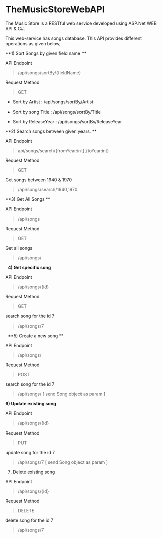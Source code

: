 # TheMusicStoreWebAPI

The Music Store is a RESTful web service developed using ASP.Net WEB API & C#.

This web-service has songs database. This API provides different operations as given below,

**1) Sort Songs by given field name **

API Endpoint
>/api/songs/sortBy/{fieldName}


Request Method
>GET


- Sort by Artist : /api/songs/sortBy/Artist


- Sort by song Title : /api/songs/sortBy/Title


- Sort by ReleaseYear : /api/songs/sortBy/ReleaseYear




**2) Search songs between given years. **


API Endpoint
>  api/songs/search/{fromYear:int},{toYear:int}


Request Method
>   GET


Get songs between 1940 & 1970
>  /api/songs/search/1940,1970




**3) Get All Songs	**


 API Endpoint
 > /api/songs


 Request Method
>    GET


 Get all songs
>  /api/songs/


 
**4) Get specific song**
		

 API Endpoint
>  /api/songs/{id}


 Request Method
>    GET


 search song for the id 7
>  /api/songs/7


 
**5) Create a new song **

 API Endpoint
> /api/songs/


 Request Method
>    POST


 search song for the id 7
>  /api/songs/
[ send Song object as param ]


**6) Update existing song**

 API Endpoint
 > /api/songs/{id}


 Request Method
>    PUT


 update song for the id 7
>  /api/songs/7
> [ send Song object as param ]



7) Delete existing song

 API Endpoint
 > /api/songs/{id}


 Request Method
 >   DELETE


 delete song for the id 7  
 > /api/songs/7


